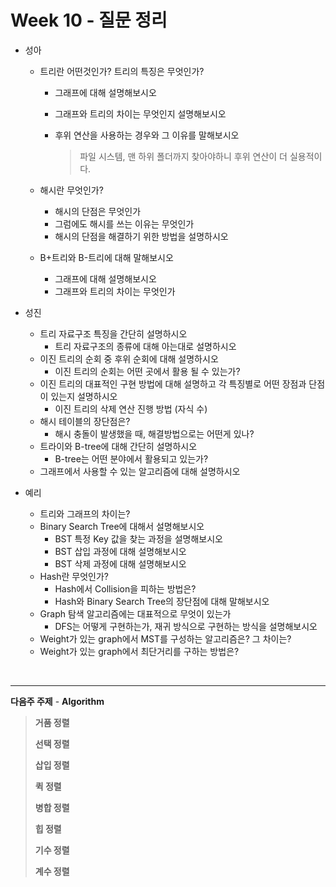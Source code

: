 # Week 10 - 질문 정리

- 성아

  - 트리란 어떤것인가? 트리의 특징은 무엇인가?

    - 그래프에 대해 설명해보시오

    - 그래프와 트리의 차이는 무엇인지 설명해보시오

    - 후위 연산을 사용하는 경우와 그 이유를 말해보시오

      > 파일 시스템, 맨 하위 폴더까지 찾아야하니 후위 연산이 더 실용적이다.

  - 해시란 무엇인가?

    - 해시의 단점은 무엇인가
    - 그럼에도 해시를 쓰는 이유는 무엇인가
    - 해시의 단점을 해결하기 위한 방법을 설명하시오

  - B+트리와 B-트리에 대해 말해보시오

    - 그래프에 대해 설명해보시오
    - 그래프와 트리의 차이는 무엇인가

    

- 성진

  - 트리 자료구조 특징을 간단히 설명하시오
    - 트리 자료구조의 종류에 대해 아는대로 설명하시오
  - 이진 트리의 순회 중 후위 순회에 대해 설명하시오
    - 이진 트리의 순회는 어떤 곳에서 활용 될 수 있는가?
  - 이진 트리의 대표적인 구현 방법에 대해 설명하고 각 특징별로 어떤 장점과 단점이 있는지 설명하시오
    - 이진 트리의 삭제 연산 진행 방법 (자식 수)
  - 해시 테이블의 장단점은?
    - 해시 충돌이 발생했을 때, 해결방법으로는 어떤게 있나?
  - 트라이와 B-tree에 대해 간단히 설명하시오
    - B-tree는 어떤 분야에서 활용되고 있는가?
  - 그래프에서 사용할 수 있는 알고리즘에 대해 설명하시오

  

- 예리

  - 트리와 그래프의 차이는?
  - Binary Search Tree에 대해서 설명해보시오
    - BST 특정 Key 값을 찾는 과정을 설명해보시오
    - BST 삽입 과정에 대해 설명해보시오
    - BST 삭제 과정에 대해 설명해보시오
  - Hash란 무엇인가?
    - Hash에서 Collision을 피하는 방법은?
    - Hash와 Binary Search Tree의 장단점에 대해 말해보시오
  - Graph 탐색 알고리즘에는 대표적으로 무엇이 있는가
    - DFS는 어떻게 구현하는가, 재귀 방식으로 구현하는 방식을 설명해보시오
  - Weight가 있는 graph에서 MST를 구성하는 알고리즘은? 그 차이는?
  - Weight가 있는 graph에서 최단거리를 구하는 방법은?

<br>

---

**다음주 주제** - **Algorithm**

> **거품 정렬**
>
> **선택 정렬**
>
> **삽입 정렬**
>
> **퀵 정렬**
>
> **병합 정렬**
>
> **힙 정렬**
>
> **기수 정렬**
>
> **계수 정렬**


